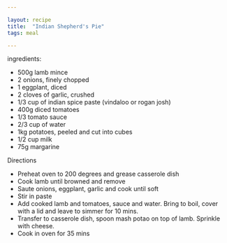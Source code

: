 ```yaml
---

layout: recipe
title:  "Indian Shepherd's Pie"
tags: meal

---
```


ingredients:
- 500g lamb mince
- 2 onions, finely chopped
- 1 eggplant, diced
- 2 cloves of garlic, crushed
- 1/3 cup of indian spice paste (vindaloo or rogan josh)
- 400g diced tomatoes
- 1/3 tomato sauce
- 2/3 cup of water 
- 1kg potatoes, peeled and cut into cubes
- 1/2 cup milk
- 75g margarine

Directions
- Preheat oven to 200 degrees and grease casserole dish
- Cook lamb until browned and remove
- Saute onions, eggplant, garlic and cook until soft
- Stir in paste
- Add cooked lamb and tomatoes, sauce and water. Bring to boil, cover with a lid and leave to simmer for 10 mins. 
- Transfer to casserole dish, spoon mash potao on top of lamb. Sprinkle with cheese. 
- Cook in oven for 35 mins
